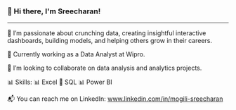 ### 👋 Hi there, I'm Sreecharan!
----------------------------------------------------------------------------------------------------------

👀 I’m passionate about crunching data, creating insightful interactive dashboards, building models, and helping others grow in their careers.

💼 Currently working as a Data Analyst at Wipro.

💞️ I’m looking to collaborate on data analysis and analytics projects.

📊 Skills:
📊 Excel
💾 SQL
📊 Power BI

📬 You can reach me on LinkedIn: www.linkedin.com/in/mogili-sreecharan
